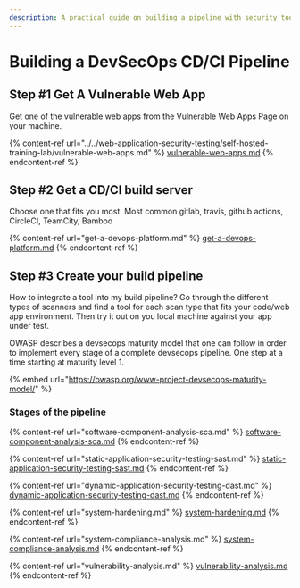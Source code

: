 ```yaml
---
description: A practical guide on building a pipeline with security tools
---
```


# Building a DevSecOps CD/CI Pipeline

## Step #1 Get A Vulnerable Web App

Get one of the vulnerable web apps from the Vulnerable Web Apps Page on your machine.

{% content-ref url="../../web-application-security-testing/self-hosted-training-lab/vulnerable-web-apps.md" %}
[vulnerable-web-apps.md](../../web-application-security-testing/self-hosted-training-lab/vulnerable-web-apps.md)
{% endcontent-ref %}

## Step #2 Get a CD/CI build server

Choose one that fits you most. Most common gitlab, travis, github actions, CircleCI, TeamCity, Bamboo

{% content-ref url="get-a-devops-platform.md" %}
[get-a-devops-platform.md](get-a-devops-platform.md)
{% endcontent-ref %}

## Step #3 Create your build pipeline

How to integrate a tool into my build pipeline? Go through the different types of scanners and find a tool for each scan type that fits your code/web app environment. Then try it out on you local machine against your app under test.

OWASP describes a devsecops maturity model that one can follow in order to implement every stage of a complete devsecops pipeline. One step at a time starting at maturity level 1.&#x20;

{% embed url="https://owasp.org/www-project-devsecops-maturity-model/" %}

### Stages of the pipeline

{% content-ref url="software-component-analysis-sca.md" %}
[software-component-analysis-sca.md](software-component-analysis-sca.md)
{% endcontent-ref %}

{% content-ref url="static-application-security-testing-sast.md" %}
[static-application-security-testing-sast.md](static-application-security-testing-sast.md)
{% endcontent-ref %}

{% content-ref url="dynamic-application-security-testing-dast.md" %}
[dynamic-application-security-testing-dast.md](dynamic-application-security-testing-dast.md)
{% endcontent-ref %}

{% content-ref url="system-hardening.md" %}
[system-hardening.md](system-hardening.md)
{% endcontent-ref %}

{% content-ref url="system-compliance-analysis.md" %}
[system-compliance-analysis.md](system-compliance-analysis.md)
{% endcontent-ref %}

{% content-ref url="vulnerability-analysis.md" %}
[vulnerability-analysis.md](vulnerability-analysis.md)
{% endcontent-ref %}

